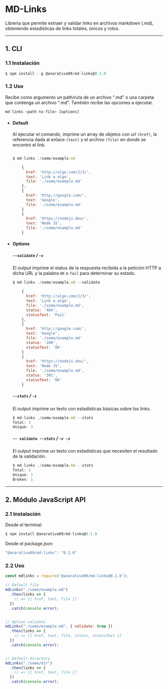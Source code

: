 # MD-Links

Librería que permite extraer y validar links en archivos markdown (.md), obteniendo estadísticas de links totales, únicos y rotos.

---
## 1. CLI
### 1.1 Instalación

``` js
$ npm install --g @anarativa09/md-links@0.1.0
```

### 1.2 Uso
Recibe como argumento un path/ruta de un archivo ".md" o una carpeta que contenga un archivo ".md". También recibe las opciones a ejecutar.

```js
md-links <path-to-file> [options]
```
- #### Default

  Al ejecutar el comando, imprime un array de objetos con url `(href)`, la referencia dada al enlace `(text)` y  el archivo `(file)` en donde se encontró el link.

  ```js

  $ md-links ./some/example.md

      {
        href: 'http://algo.com/2/3/',
        text: 'Link a algo',
        file: './some/example.md'
      },
      {
        href: 'http://google.com/',
        text: 'Google',
        file: './some/example.md'
      }
      {
        href: 'https://nodejs.dev/',
        text: 'Node JS',
        file: './some/example.md'
      }
  ```

- #### Options

  ##### `--validate` / `-v`
  El _output_ imprime el status de la respuesta recibida a la petición HTTP a dicha URL y la palabra `OK` o `fail` para determinar su estado.

  ```js
  $ md-links ./some/example.md --validate

      {
        href: 'http://algo.com/2/3/',
        text: 'Link a algo',
        file: './some/example.md',
        status: '404',
        statusText: 'Fail'
      },
      {
        href: 'http://google.com/',
        text: 'Google',
        file: './some/example.md'
        status: '200',
        statusText: 'OK'
      }
      {
        href: 'https://nodejs.dev/',
        text: 'Node JS',
        file: './some/example.md',
        status: '301',
        statusText: 'OK'
      }
    ```

  ##### `--stats` / `-s`
  El output imprime un texto con estadísticas básicas sobre los links.

  ```js
  $ md-links ./some/example.md --stats
  Total: 3
  Unique: 3
  ```

  ##### `-- validate --stats` / `-v -s`
  El output imprime un texto con estadísticas que necesiten el resultado de la validación.

  ```js
  $ md-links ./some/example.md --stats
  Total: 3
  Unique: 3
  Broken: 1
  ```
---
## 2. Módulo JavaScript API

### 2.1 Instalación

Desde el terminal:
``` js
$ npm install @anarativa09/md-links@0.1.0
```
Desde el package.json:
  ``` js
  "@anarativa09/md-links": "0.1.0"
  ```

### 2.2 Uso

```js
const mdlinks = require('@anarativa09/md-links@0.1.0');

// Default file
mdLinks("./some/example.md")
  .then(links => {
    // => [{ href, text, file }]
  })
  .catch(console.error);


// Option validate
mdLinks("./some/example.md", { validate: true })
  .then(links => {
    // => [{ href, text, file, status, statusText }]
  })
  .catch(console.error);


// Default directory
mdLinks("./some/dir")
  .then(links => {
    // => [{ href, text, file }]
  })
  .catch(console.error);
```
